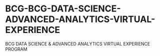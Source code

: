 # BCG-BCG-DATA-SCIENCE-ADVANCED-ANALYTICS-VIRTUAL-EXPERIENCE
BCG DATA SCIENCE &amp; ADVANCED ANALYTICS VIRTUAL EXPERIENCE PROGRAM 
